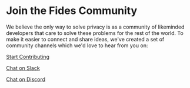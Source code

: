 # Join the Fides Community

We believe the only way to solve privacy is as a community of likeminded developers that care to solve these problems for the rest of the world. To make it easier to connect and share ideas, we've created a set of community channels which we'd love to hear from you on:

[Start Contributing](https://github.com/ethyca/fides)

[Chat on Slack](https://fid.es/join-slack)

[Chat on Discord](https://discord.gg/6bKp5qVnSR)
